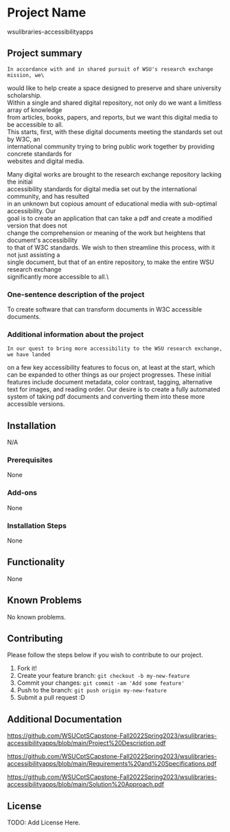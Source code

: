 # Project Name 
wsulibraries-accessibilityapps

## Project summary

    In accordance with and in shared pursuit of WSU's research exchange mission, we\
would like to help create a space designed to preserve and share university scholarship.\
Within a single and shared digital repository, not only do we want a limitless array of knowledge\
from articles, books, papers, and reports, but we want this digital media to be accessible to all.\
This starts, first, with these digital documents meeting the standards set out by W3C, an\
international community trying to bring public work together by providing concrete standards for\
websites and digital media.

Many digital works are brought to the research exchange repository lacking the initial\
accessibility standards for digital media set out by the international community, and has resulted\
in an unknown but copious amount of educational media with sub-optimal accessibility. Our\
goal is to create an application that can take a pdf and create a modified version that does not\
change the comprehension or meaning of the work but heightens that document's accessibility\
to that of W3C standards. We wish to then streamline this process, with it not just assisting a\
single document, but that of an entire repository, to make the entire WSU research exchange\
significantly more accessible to all.\


### One-sentence description of the project

To create software that can transform documents in W3C accessible documents.

### Additional information about the project

    In our quest to bring more accessibility to the WSU research exchange, we have landed
on a few key accessibility features to focus on, at least at the start, which can be expanded to
other things as our project progresses. These initial features include document metadata, color
contrast, tagging, alternative text for images, and reading order. Our desire is to create a fully
automated system of taking pdf documents and converting them into these more accessible
versions.

## Installation

N/A

### Prerequisites

None

### Add-ons

None

### Installation Steps

None

## Functionality

None

## Known Problems

No known problems.


## Contributing

Please follow the steps below if you wish to contribute to our project.

1. Fork it!
2. Create your feature branch: `git checkout -b my-new-feature`
3. Commit your changes: `git commit -am 'Add some feature'`
4. Push to the branch: `git push origin my-new-feature`
5. Submit a pull request :D

## Additional Documentation

https://github.com/WSUCptSCapstone-Fall2022Spring2023/wsulibraries-accessibilityapps/blob/main/Project%20Description.pdf

https://github.com/WSUCptSCapstone-Fall2022Spring2023/wsulibraries-accessibilityapps/blob/main/Requirements%20and%20Specifications.pdf

https://github.com/WSUCptSCapstone-Fall2022Spring2023/wsulibraries-accessibilityapps/blob/main/Solution%20Approach.pdf

## License

TODO: Add License Here.